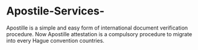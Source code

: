 # Apostile-Services-
Apostille is a simple and easy form of international document verification procedure. Now Apostille attestation is a compulsory procedure to migrate into every Hague convention countries. 

